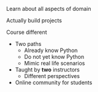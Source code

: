 Learn about all aspects of domain

Actually build projects

Course different
- Two paths
	- Already know Python
	- Do not yet know Python
	- Mimic real life scenarios
- Taught by **two** instructors
	- Different perspectives
- Online community for students